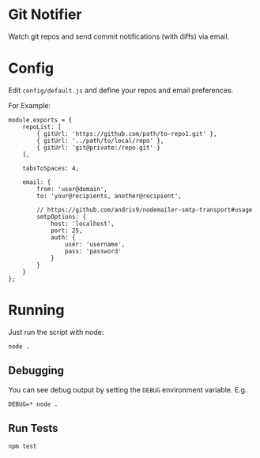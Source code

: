 # Git Notifier

Watch git repos and send commit notifications (with diffs) via email.

# Config

Edit ```config/default.js``` and define your repos and email preferences.

For Example:

    module.exports = {
        repoList: [
            { gitUrl: 'https://github.com/path/to-repo1.git' },
            { gitUrl: '../path/to/local/repo' },
            { gitUrl: 'git@private:/repo.git' }
        ],

        tabsToSpaces: 4,

        email: {
            from: 'user@domain',
            to: 'your@recipients, another@recipient',

            // https://github.com/andris9/nodemailer-smtp-transport#usage
            smtpOptions: {
                host: 'localhost',
                port: 25,
                auth: {
                    user: 'username',
                    pass: 'password'
                }
            }
        }
    };

# Running

Just run the script with node:

    node .

## Debugging

You can see debug output by setting the ```DEBUG``` environment variable. E.g.

    DEBUG=* node .

## Run Tests

    npm test
